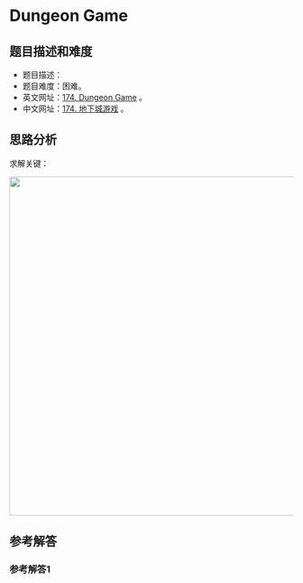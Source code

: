 # Dungeon Game

## 题目描述和难度
+ 题目描述：
+ 题目难度：困难。
+ 英文网址：[174. Dungeon Game](https://leetcode.com/problems/dungeon-game/description/)  。
+ 中文网址：[174. 地下城游戏](https://leetcode-cn.com/problems/dungeon-game/description/)  。
## 思路分析
求解关键：

<img src="https://liweiwei1419.github.io/images/leetcode-solution/" width="600">

## 参考解答
### 参考解答1

```java

```
